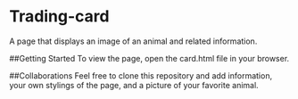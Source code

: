 # Trading-card
A page that displays an image of an animal and related information.

##Getting Started
To view the page, open the card.html file in your browser.

##Collaborations
Feel free to clone this repository and add information, your own stylings of the page, and a picture of your favorite animal. 
